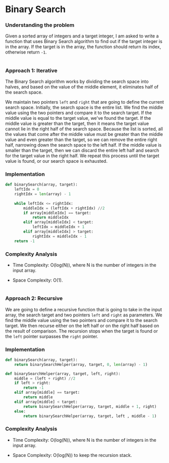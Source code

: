 # Binary Search

### Understanding the problem

Given a sorted array of integers and a target integer, I am asked to write a function that uses Binary Search algorithm to find out if the target integer is in the array. If the target is in the array, the function should return its index, otherwise return `-1`.

#

### Approach 1: Iterative

The Binary Search algorithm works by dividing the search space into halves, and based on the value of the middle element, it eliminates half of the search space.

We maintain two pointers `left` and `right` that are going to define the current search space. Initially, the search space is the entire list. We find the middle value using the two pointers and compare it to the search target. If the middle value is equal to the target value, we've found the target. If the middle value is greater than the target, then it means the target value cannot lie in the right half of the search space. Because the list is sorted, all the values that come after the middle value must be greater than the middle value and even greater than the target, so we can remove the entire right half, narrowing down the search space to the left half. If the middle value is smaller than the target, then we can discard the entire left half and search for the target value in the right half. We repeat this process until the target value is found, or our search space is exhausted.

### Implementation

```python
def binarySearch(array, target):
    leftIdx = 0
	rightIdx = len(array) - 1
    
	while leftIdx <= rightIdx:
		middleIdx = (leftIdx + rightIdx) //2
		if array[middleIdx] == target:
			return middleIdx
		elif array[middleIdx] < target:
			leftIdx = middleIdx + 1
		elif array[middleIdx] > target:
			rightIdx = middleIdx - 1
	return -1
```

### Complexity Analysis

- Time Complexity: O(log(N)), where N is the number of integers in the input array.

- Space Complexity: O(1).

#

### Approach 2: Recursive

We are going to define a recursive function that is going to take in the input array, the search target and two pointers `left` and `right` as parameters. We find the middle value using the two pointers and compare it to the search target. We then recurse either on the left half or on the right half based on the result of comparison. The recursion stops when the target is found or the `left` pointer surpasses the `right` pointer.

### Implementation

```python
def binarySearch(array, target):
    return binarySearchHelper(array, target, 0, len(array) - 1)

def binarySearchHelper(array, target, left, right):
	middle = (left + right) //2
	if left > right:
		return -1
	elif array[middle] == target:
		return middle
	elif array[middle] < target:
		return binarySearchHelper(array, target, middle + 1, right)
	else:
		return binarySearchHelper(array, target, left , middle - 1)

```

### Complexity Analysis

- Time Complexity: O(log(N)), where N is the number of integers in the input array.

- Space Complexity: O(log(N)) to keep the recursion stack.

#

